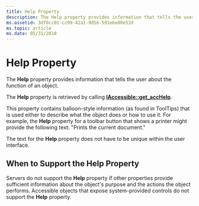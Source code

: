 ```yaml
---
title: Help Property
description: The Help property provides information that tells the user about the function of an object.
ms.assetid: 3df0cc01-cc99-42a1-9d56-591e6e00e53d
ms.topic: article
ms.date: 05/31/2018
---
```


# Help Property

The **Help** property provides information that tells the user about the function of an object.

The **Help** property is retrieved by calling [**IAccessible::get\_accHelp**](/windows/desktop/api/Oleacc/nf-oleacc-iaccessible-get_acchelp).

This property contains balloon-style information (as found in ToolTips) that is used either to describe what the object does or how to use it. For example, the **Help** property for a toolbar button that shows a printer might provide the following text: "Prints the current document."

The text for the **Help** property does not have to be unique within the user interface.

## When to Support the Help Property

Servers do not support the **Help** property if other properties provide sufficient information about the object's purpose and the actions the object performs. Accessible objects that expose system-provided controls do not support the **Help** property.

 

 





